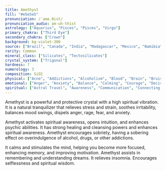 ```yaml
---
title: Amethyst
fill: "#e5e5e5"
pronunciation: /ˈaməˌθist/
pronunciation_audio: am-uh-thist
astrology: ["Aquarius", "Pisces", "Pisces", "Virgo"]
primary_chakra: ["Third Eye"]
secondary_chakra: ["Crown"]
background: bg-violet-300
source: ["Brazil", "Canada", "India", "Madagascar", "Mexico", "Namibia", "Russian Federation", "Sri Lanka", "Tanzania", "United States", "Uruguay", "Zambia"]
rarity: Common
mineral_class: ["Silicates", "Tectosilicates"]
crystal_system: ["Trigonal"]
hardness: 7
numerology: 3
composition: SiO2
physical: ["Acne", "Addictions", "Alcoholism", "Blood", "Brain", "Bruises", "Cancer", "Diabetes", "Eyes", "Headache", "Headaches", "Hearing", "Insomnia", "Lungs", "Migraine", "Nightmares", "Paralysis", "Physically", "Pituitary", "Post Surgery Healing", "Post-Surgery Healing", "Respiratory Tract", "Skin", "Stomach", "Swelling", "Tumors", "Viruses"]
emotional: ["Anger", "Anxiety", "Balance", "Calming", "Courage", "Decision Making", "Easing Depression", "Emotional Pain", "Fear", "Focus", "Grief", "Healing Emotional Pain", "Love", "Meditation", "Peace", "Perseverance", "Rage", "Selflessness", "Serenity", "Stability", "Stress", "Trauma", "Violence"]
spiritual: ["Astral Travel", "Awareness", "Communication", "Connecting with Higher Realms", "Enhancing Psychic Abilities", "Inner Peace", "Meditation", "Mediumship", "Protection", "Psychic Abilities", "Psychic Protection", "Raising Vibration", "Releasing Attachments", "Spiritual Protection", "Visualization"]
---
```


Amethyst is a powerful and protective crystal with a high spiritual vibration. It is a natural tranquilizer that relieves stress and strain, soothes irritability, balances mood swings, dispels anger, rage, fear, and anxiety.

Amethyst activates spiritual awareness, opens intuition, and enhances psychic abilities. It has strong healing and cleansing powers and enhances spiritual awareness. Amethyst encourages sobriety, having a sobering effect on overindulgence of alcohol, drugs, or other addictions.

It calms and stimulates the mind, helping you become more focused, enhancing memory, and improving motivation. Amethyst assists in remembering and understanding dreams. It relieves insomnia. Encourages selflessness and spiritual wisdom.

